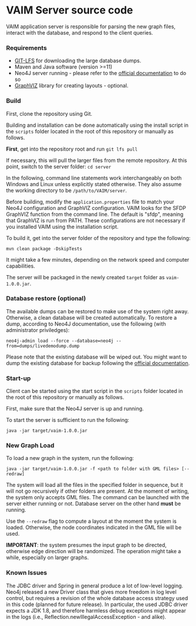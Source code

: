 # VAIM Server source code

VAIM application server is responsible for parsing the new graph files, interact with the database, and respond to the client queries.

### Requirements

* [GIT-LFS](https://git-lfs.github.com/) for downloading the large database dumps.
* Maven and Java software (version >=11) 
* Neo4J server running - please refer to the [official documentation](https://neo4j.com/docs/operations-manual/current/installation/) to do so
* [GraphVIZ](https://graphviz.org/) library for creating layouts - optional.

### Build

First, clone the repository using Git.

Building and installation can be done automatically using the install script in the ```scripts``` folder located in the root of this repository or manually as follows.

**First**, get into the repository root and run ```git lfs pull```

If necessary, this will pull the larger files from the remote repository. At this point, switch to the server folder: ```cd server```

In the following, command line statements work interchangeably on both Windows and Linux unless explicitly stated otherwise. They also assume the working directory to be ```/path/to/VAIM/server```.

Before building, modify the ```application.properties``` file to match your Neo4J configuration and GraphVIZ configuration. VAIM looks for the SFDP GraphVIZ function from the command line. The default is "sfdp", meaning that GraphVIZ is run from PATH.  These configurations are not necessary if you installed VAIM using the installation script.

To build it, get into the server folder of the repository and type the following:

```
mvn clean package -DskipTests
```

It might take a few minutes, depending on the network speed and computer capabilities.

The server will be packaged in the newly created ```target``` folder as ```vaim-1.0.0.jar```. 

### Database restore (optional)

The available dumps can be restored to make use of the system right away. Otherwise, a clean database will be created automatically. To restore a dump, according to Neo4J documentation, use the following (with administrator priviledges):

```neo4j-admin load --force --database=neo4j --from=dumps/livedemodump.dump```

Please note that the existing database will be wiped out. You might want to dump the existing database for backup following the [official documentation](https://neo4j.com/docs/operations-manual/current/backup-restore/offline-backup/).

### Start-up

Client can be started using the start script in the ```scripts``` folder located in the root of this repository or manually as follows.

First, make sure that the Neo4J server is up and running.

To start the server is sufficient to run the following:

```
java -jar target/vaim-1.0.0.jar
```

### New Graph Load

To load a new graph in the system, run the following:

```
java -jar target/vaim-1.0.0.jar -f <path to folder with GML files> [--redraw]
```

The system will load all the files in the specified folder in sequence, but it will not go recursively if other folders are present. At the moment of writing, the system only accepts GML files. The command can be launched with the server either running or not. Database server on the other hand **must** be running.

Use the ```--redraw``` flag to compute a layout at the moment the system is loaded. Otherwise, the node coordinates indicated in the GML file will be used. 

**IMPORTANT**: the system presumes the input graph to be directed, otherwise edge direction will be randomized. The operation might take a while, especially on larger graphs.

### Known Issues

The JDBC driver and Spring in general produce a lot of low-level logging. Neo4j released a new Driver class that gives more freedom in log level control, but requires a revision of the whole database access strategy used in this code (planned for future release). In particular, the used JDBC driver expects a JDK 1.8, and therefore harmless debug exceptions might appear in the logs (i.e., Reflection.newIllegalAccessException - and alike).

